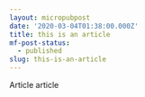 ```yaml
---
layout: micropubpost
date: '2020-03-04T01:38:00.000Z'
title: this is an article
mf-post-status:
  - published
slug: this-is-an-article
---
```

Article article
